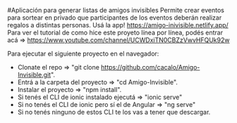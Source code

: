 #Aplicación para generar listas de amigos invisibles
Permite crear eventos para sortear en privado que participantes de los eventos deberán realizar regalos a distintas personas.
Usá la app! https://amigo-inivisible.netlify.app/ 
Para ver el tutorial de como hice este proyeto línea por línea, podés entrar acá => https://www.youtube.com/channel/UCWDxiTN0CBZzVwvHFQUk92w

Para ejecutar el siguiente proyecto en el navegador:
* Clonate el repo => "git clone https://github.com/cacalo/Amigo-Invisible.git".
* Entrá a la carpeta del proyecto => "cd Amigo-Invisible".
* Instalar el proyecto => "npm install".
* Si tenés el CLI de ionic instalado ejecutá => "ionic serve"
* Si no tenés el CLI de ionic pero sí el de Angular => "ng serve"
* Si no tenés ninguno de estos CLI te los vas a tener que descargar.
